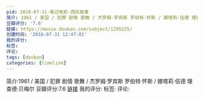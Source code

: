 ```yaml
---
pid: 2018-07-31-看过电影-西区故事
简介: 1961 / 美国 / 犯罪 剧情 歌舞 / 杰罗姆·罗宾斯 罗伯特·怀斯 / 娜塔莉·伍德 理查德·贝梅尔
豆瓣评分: '7.6'
链接: https://movie.douban.com/subject/1295225/
创建时间: '2018-07-31 12:47:01'
我的评分:
标签:
评论:
tags: [douban]
categories: [timeline]
---
```

简介:1961 / 美国 / 犯罪 剧情 歌舞 / 杰罗姆·罗宾斯 罗伯特·怀斯 / 娜塔莉·伍德 理查德·贝梅尔
豆瓣评分:7.6
[链接](https://movie.douban.com/subject/1295225/)
我的评分:
标签:
评论:
